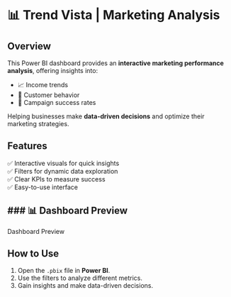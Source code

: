 # 📊 Trend Vista | Marketing Analysis

## Overview
This Power BI dashboard provides an **interactive marketing performance analysis**, offering insights into:
- 📈 Income trends  
- 👥 Customer behavior  
- 🎯 Campaign success rates  

Helping businesses make **data-driven decisions** and optimize their marketing strategies.  

## Features
✅ Interactive visuals for quick insights  
✅ Filters for dynamic data exploration  
✅ Clear KPIs to measure success  
✅ Easy-to-use interface  

## ### 📊 Dashboard Preview
Dashboard Preview

## How to Use
1. Open the `.pbix` file in **Power BI**.  
2. Use the filters to analyze different metrics.  
3. Gain insights and make data-driven decisions.
